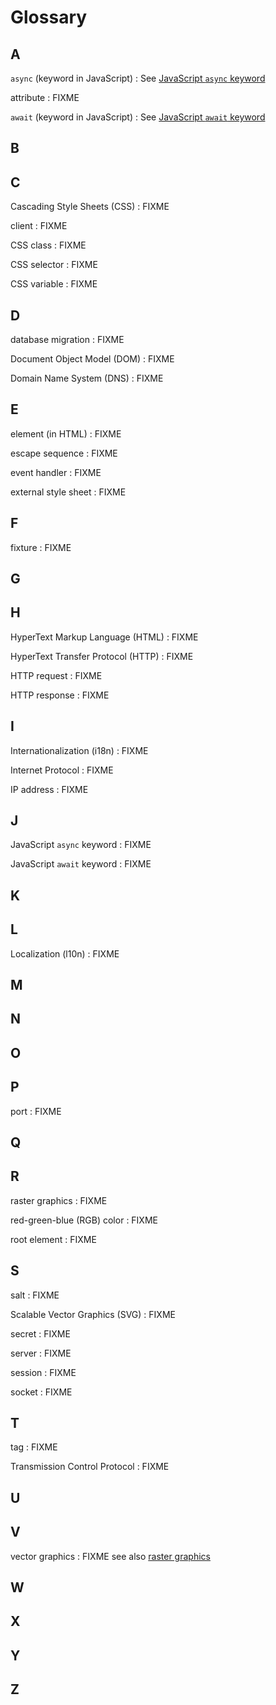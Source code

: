 # Glossary

## A

`async` (keyword in JavaScript)
:   See [JavaScript `async` keyword](g:js-async)

<span id="attribute">attribute</span>
:   FIXME

`await` (keyword in JavaScript)
:   See [JavaScript `await` keyword](g:js-await)

## B

## C

<span id="css">Cascading Style Sheets (CSS)</span>
:   FIXME

<span id="client">client</span>
:   FIXME

<span id="css-class">CSS class</span>
:   FIXME

<span id="css-selector">CSS selector</span>
:   FIXME

<span id="css-variable">CSS variable</span>
:   FIXME

## D

<span id="db-migration">database migration</span>
:   FIXME

<span id="dom">Document Object Model (DOM)</span>
:   FIXME

<span id="dns">Domain Name System (DNS)</span>
:   FIXME

## E

<span id="element">element (in HTML)</span>
:   FIXME

<span id="escape-sequence">escape sequence</span>
:   FIXME

<span id="event-handler">event handler</span>
:   FIXME

<span id="external-style-sheet">external style sheet</span>
:   FIXME

## F

<span id="fixture">fixture</span>
:   FIXME

## G

## H

<span id="html">HyperText Markup Language (HTML)</span>
:   FIXME

<span id="http">HyperText Transfer Protocol (HTTP)</span>
:   FIXME

<span id="http-request">HTTP request</span>
:   FIXME

<span id="http-response">HTTP response</span>
:   FIXME

## I

<span id="i18n">Internationalization (i18n)</span>
:   FIXME

<span id="ip">Internet Protocol</span>
:   FIXME

<span id="ip-address">IP address</span>
:   FIXME

## J

<span id="js-async">JavaScript `async` keyword</span>
:   FIXME

<span id="js-await">JavaScript `await` keyword</span>
:   FIXME

## K

## L

<span id="l10n">Localization (l10n)</span>
:   FIXME

## M

## N

## O

## P

<span id="port">port</span>
:   FIXME

## Q

## R

<span id="raster-graphics">raster graphics</span>
:   FIXME

<span id="rgb">red-green-blue (RGB) color</span>
:   FIXME

<span id="root-element">root element</span>
:   FIXME

## S

<span id="salt">salt</span>
:   FIXME

<span id="svg">Scalable Vector Graphics (SVG)</span>
:   FIXME

<span id="secret">secret</span>
:   FIXME

<span id="server">server</span>
:   FIXME

<span id="session">session</span>
:   FIXME

<span id="socket">socket</span>
:   FIXME

## T

<span id="tag">tag</span>
:   FIXME

<span id="tcp">Transmission Control Protocol</span>
:   FIXME

## U

## V

<span id="vector-graphics">vector graphics</span>
:   FIXME see also [raster graphics](g:raster-graphics)

## W

## X

## Y

## Z
